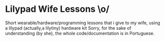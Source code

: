 # Lilypad Wife Lessons \o/
Short wearable/hardware/programming lessons that i give to my wife, using a lilypad (actually,a lilytiny) hardware kit
Sorry, for the sake of understanding (by she), the whole code/documentation is in Portuguese.
